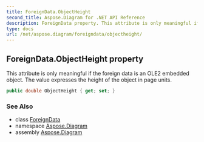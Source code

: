 ```yaml
---
title: ForeignData.ObjectHeight
second_title: Aspose.Diagram for .NET API Reference
description: ForeignData property. This attribute is only meaningful if the foreign data is an OLE2 embedded object. The value expresses the height of the object in page units
type: docs
url: /net/aspose.diagram/foreigndata/objectheight/
---
```

## ForeignData.ObjectHeight property

This attribute is only meaningful if the foreign data is an OLE2 embedded object. The value expresses the height of the object in page units.

```csharp
public double ObjectHeight { get; set; }
```

### See Also

* class [ForeignData](../)
* namespace [Aspose.Diagram](../../foreigndata/)
* assembly [Aspose.Diagram](../../../)


